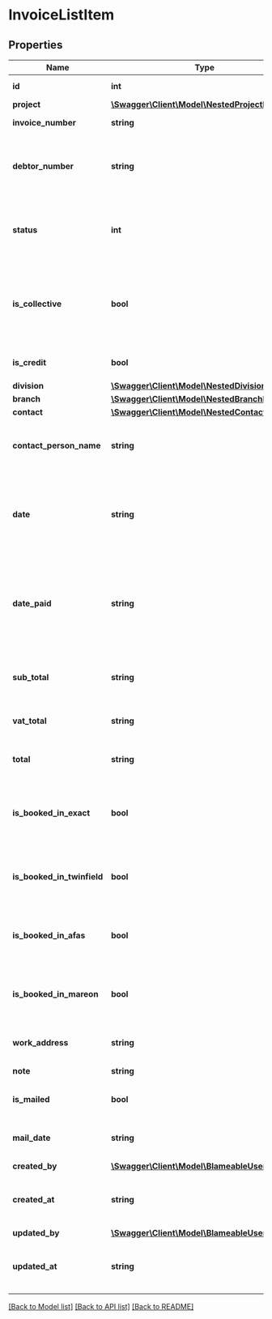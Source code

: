 # InvoiceListItem

## Properties
Name | Type | Description | Notes
------------ | ------------- | ------------- | -------------
**id** | **int** | The ID of invoice. | [optional] 
**project** | [**\Swagger\Client\Model\NestedProjectListItem**](NestedProjectListItem.md) |  | [optional] 
**invoice_number** | **string** | The number of invoice. | [optional] 
**debtor_number** | **string** | The debtor number of the contact associated with this invoice. | [optional] 
**status** | **int** | The status of the invoice. (0 &#x3D; Open, 1 &#x3D; Expired, 2 &#x3D; Paid, 3 &#x3D; Draft) | [optional] 
**is_collective** | **bool** | Whether this is a collective invoice, containing lines associated with different projects. | [optional] 
**is_credit** | **bool** | Whether this is a credit invoice. | [optional] 
**division** | [**\Swagger\Client\Model\NestedDivisionListItem**](NestedDivisionListItem.md) |  | [optional] 
**branch** | [**\Swagger\Client\Model\NestedBranchListItem**](NestedBranchListItem.md) |  | [optional] 
**contact** | [**\Swagger\Client\Model\NestedContactListItem**](NestedContactListItem.md) |  | [optional] 
**contact_person_name** | **string** | The contact person for this invoice. Value can be NULL if undefined. | [optional] 
**date** | **string** | The invoice date in YYYY-MM-DD format, or NULL if the invoice date has not been set. | [optional] 
**date_paid** | **string** | The date when the invoice was paid in YYYY-MM-DD format, or NULL if the invoice is unpaid. | [optional] 
**sub_total** | **string** | The sum of all invoice line subtotals, excluding VAT. | [optional] 
**vat_total** | **string** | The sum of all invoice line VAT totals. | [optional] 
**total** | **string** | The sum of all invoice line subtotals, including VAT. | [optional] 
**is_booked_in_exact** | **bool** | Whether this invoice has been booked into your Exact administration. | [optional] 
**is_booked_in_twinfield** | **bool** | Whether this invoice has been booked into your Twinfield administration. | [optional] 
**is_booked_in_afas** | **bool** | Whether this invoice has been booked into your AFAS administration. | [optional] 
**is_booked_in_mareon** | **bool** | Whether this invoice has been booked into your Mareon administration. | [optional] 
**work_address** | **string** | The work address of this invoice. | [optional] 
**note** | **string** | The note of this invoice. | [optional] 
**is_mailed** | **bool** | Whether this invoice has been mailed. | [optional] 
**mail_date** | **string** | The date and time the invoice was mailed. | [optional] 
**created_by** | [**\Swagger\Client\Model\BlameableUser**](BlameableUser.md) |  | [optional] 
**created_at** | **string** | The creation date of the object in ATOM/ISO-8601 format | [optional] 
**updated_by** | [**\Swagger\Client\Model\BlameableUser**](BlameableUser.md) |  | [optional] 
**updated_at** | **string** | The creation date of the object in ATOM/ISO-8601 format | [optional] 

[[Back to Model list]](../README.md#documentation-for-models) [[Back to API list]](../README.md#documentation-for-api-endpoints) [[Back to README]](../README.md)


